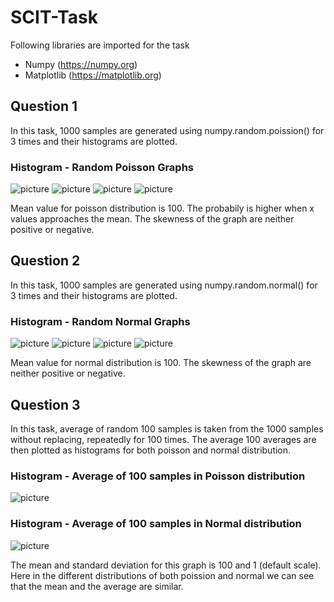 # SCIT-Task

Following libraries are imported for the task

* Numpy (https://numpy.org)
* Matplotlib (https://matplotlib.org)

## Question 1

 In this task, 1000 samples are generated using numpy.random.poission() for 3 times and their histograms are plotted.
 
 ### Histogram - Random Poisson Graphs 
 
![picture](https://github.com/d4rshik/SCIT-Task/blob/master/SCIT/plots/a_poisson.png)
![picture](https://github.com/d4rshik/SCIT-Task/blob/master/SCIT/plots/b_poisson.png)
![picture](https://github.com/d4rshik/SCIT-Task/blob/master/SCIT/plots/c_poisson.png)
![picture](https://github.com/d4rshik/SCIT-Task/blob/master/SCIT/plots/abc_poisson.png)

Mean value for poisson distribution is 100. The probabily is higher when x values approaches the mean. The skewness of the graph are neither positive or negative.

## Question 2

 In this task, 1000 samples are generated using numpy.random.normal() for 3 times and their histograms are plotted.
 
 ### Histogram - Random Normal Graphs 
 
![picture](https://github.com/d4rshik/SCIT-Task/blob/master/SCIT/plots/d_normal.png)
![picture](https://github.com/d4rshik/SCIT-Task/blob/master/SCIT/plots/e_normal.png)
![picture](https://github.com/d4rshik/SCIT-Task/blob/master/SCIT/plots/f_normal.png)
![picture](https://github.com/d4rshik/SCIT-Task/blob/master/SCIT/plots/def_normal.png)

Mean value for normal distribution is 100. The skewness of the graph are neither positive or negative.

## Question 3

In this task, average of random 100 samples is taken from the 1000 samples without replacing, repeatedly for 100 times. The average 100 averages are then plotted as histograms for both poisson and normal distribution.

 ### Histogram - Average of 100 samples in Poisson distribution
 
  ![picture](https://github.com/d4rshik/SCIT-Task/blob/master/SCIT/plots/abc_poisson_average.png)


 ### Histogram - Average of 100 samples in Normal distribution
 
  ![picture](https://github.com/d4rshik/SCIT-Task/blob/master/SCIT/plots/def_normal_average.png)

The mean and standard deviation for this graph is 100 and 1 (default scale). Here in the different distributions of both poission and normal we can see that the mean and the average are similar.
